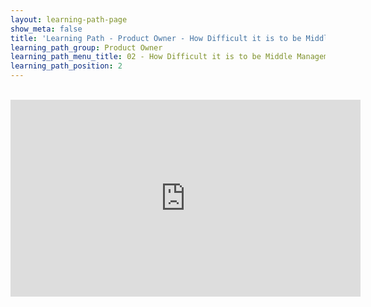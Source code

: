 ```yaml
---
layout: learning-path-page
show_meta: false
title: 'Learning Path - Product Owner - How Difficult it is to be Middle Management'
learning_path_group: Product Owner
learning_path_menu_title: 02 - How Difficult it is to be Middle Management
learning_path_position: 2
---
```


<br />
<iframe width="560" height="315" src="https://www.youtube.com/embed/qCGCNGHyx9I" frameborder="0" allow="accelerometer; autoplay; encrypted-media; gyroscope; picture-in-picture" allowfullscreen></iframe>
